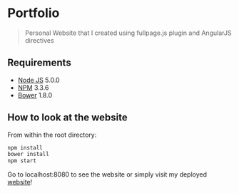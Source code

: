 # Portfolio

> Personal Website that I created using fullpage.js plugin and AngularJS directives

## Requirements
- [Node JS](http://nodejs.org) 5.0.0
- [NPM](http://npmjs.com) 3.3.6
- [Bower](http://bower.io) 1.8.0

## How to look at the website

From within the root directory:

```sh
npm install
bower install
npm start
```

Go to localhost:8080 to see the website or simply visit my deployed [website](http://www.wjchung.com)!
